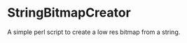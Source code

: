 StringBitmapCreator
===================

A simple perl script to create a low res bitmap from a string.
